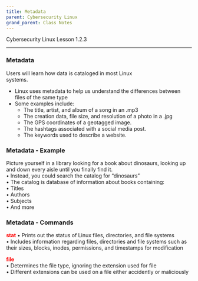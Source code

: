 ```yaml
---
title: Metadata
parent: Cybersecurity Linux
grand_parent: Class Notes
---
```

Cybersecurity Linux Lesson 1.2.3
___
### Metadata  
Users will learn how data is cataloged in most Linux  
systems.
- Linux uses metadata to help us understand the differences between files of the same type  
- Some examples include:  
	- The title, artist, and album of a song in an .mp3  
	- The creation data, file size, and resolution of a photo in a .jpg  
	- The GPS coordinates of a geotagged image.  
	- The hashtags associated with a social media post.  
	- The keywords used to describe a website.

### Metadata - Example  
Picture yourself in a library looking for a book about dinosaurs, looking up and down every aisle until you finally find it.  
• Instead, you could search the catalog for “dinosaurs”  
• The catalog is database of information about books containing:  
	• Titles  
	• Authors  
	• Subjects  
	• And more

### Metadata - Commands  
**<span style="color:rgb(255, 0, 0)">stat</span>**
• Prints out the status of Linux files, directories, and file systems  
• Includes information regarding files, directories and file systems such as their sizes, blocks, inodes, permissions, and timestamps for modification

**<span style="color:rgb(255, 0, 0)">file</span>**  
• Determines the file type, ignoring the extension used for file  
• Different extensions can be used on a file either accidently or maliciously